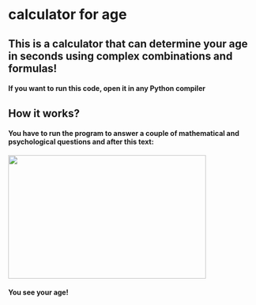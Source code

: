 # calculator for age
## This is a calculator that can determine your age in seconds using complex combinations and formulas!
#### If you want to run this code, open it in any Python compiler
## How it works?
#### You have to run the program to answer a couple of mathematical and psychological questions and after this text:

<img src="https://github.com/user-attachments/assets/3171e707-e625-498a-ab9a-ce91de9acb7c" width="400px" height="250px"/>

#### You see your age!
